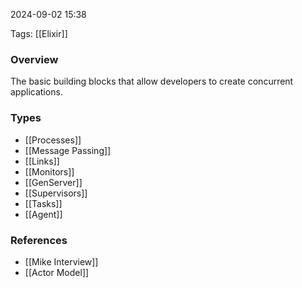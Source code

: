 
2024-09-02 15:38

Tags: [[Elixir]]

### Overview
The basic building blocks that allow developers to create concurrent applications.

### Types
- [[Processes]]
- [[Message Passing]]
- [[Links]]
- [[Monitors]]
- [[GenServer]]
- [[Supervisors]]
- [[Tasks]]
- [[Agent]]

### References
- [[Mike Interview]]
- [[Actor Model]]

